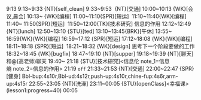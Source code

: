 9:13
9:13~9:33 {NT}[self_clean]
9:33~9:53  {NT}[交通]
10:00~10:13 {WK}[会议,晨会]
10:13~ {WK}[编程]<WAUP>
11:00~11:10{SPR}[短运] 
11:10~11:40{WK}[编程]<WAUP>
11:40~ 11:50{SPR}[短运] 
11:50~12:00{TK}[技术研究] 信息的作用
12:12~12:49 {NT}[lunch]
12:50~13:10 {STU}[ted]<OTD>
13:10~13:45{BRK}[午休]
13:55~ 16:59{WK}{WK}[编程]<WAUP>
16:59~17:12 {SPR}[短运]
17:12~18:08 {WK}{WK}[编程]<WAUP>
18:11~18:18 {SPR}[短运] 
18:21~18:32 {WK}[design]<life-time-tracker> 思考下一个阶段要做的工作
18:32~18:45 {WK}[bugfix]<life-time-tracker>
18:47~19:10 {NT}[supper]
19:18~19:39 {NT}[聊天] 和@(高老师)聊天
19:40~ 21:18 {STU}[技术研究]<信息伦 note_1=信息熵 note_2=信息的作用>
21:19 `off`
21:33~21:53 {NT}[交通]
22:00~22:47 {SPR}[健身] Bbl-bup:4s10r,Bbl-ud:4s12r,push-up:4s10r,chine-fup:4s6r,arm-up:4s15r
22:55~23:05 {NT}[洗澡]
23:11~00:05 {STU}[openClass]<幸福课>(lesson1:progress=40)
00:05
